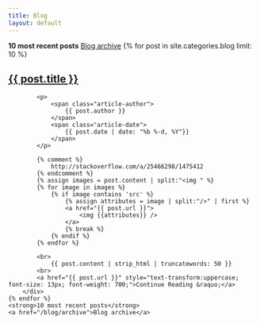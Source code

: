 ```yaml
---
title: Blog
layout: default
---
```


<div class="container">
    <strong>10 most recent posts</strong>
    <a href="/blog/archive">Blog archive</a>
    {% for post in site.categories.blog limit: 10 %}
        <div class="row">
            <h2>
                <a href="{{ post.url }}">
                    {{ post.title }}
                </a>
            </h2>
            
            <p>
                <span class="article-author">
                    {{ post.author }}
                </span>
                <span class="article-date">
                    {{ post.date | date: "%b %-d, %Y"}}
                </span>
            </p>

            {% comment %}
                http://stackoverflow.com/a/25466298/1475412
            {% endcomment %}
            {% assign images = post.content | split:"<img " %}
            {% for image in images %}
                {% if image contains 'src' %}
                    {% assign attributes = image | split:"/>" | first %}
                    <a href="{{ post.url }}">
                        <img {{attributes}} />
                    </a>
                    {% break %}
                {% endif %}
            {% endfor %}
            
            <br>
                {{ post.content | strip_html | truncatewords: 50 }}
            <br>
            <a href="{{ post.url }}" style="text-transform:uppercase; font-size: 13px; font-weight: 700;">Continue Reading &raquo;</a>
        </div>
    {% endfor %}
    <strong>10 most recent posts</strong>
    <a href="/blog/archive">Blog archive</a>
</div>
